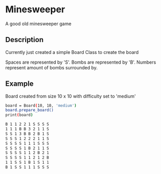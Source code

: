# Minesweeper
A good old minesweeper game

## Description
Currently just created a simple Board Class to create the board

Spaces are represented by 'S'. Bombs are represented by 'B'. Numbers represent amount of bombs surrounded by.

## Example
Board created from size 10 x 10 with difficulty set to 'medium'
```bash
board = Board(10, 10, 'medium')
board.prepare_board()
print(board)

B 1 1 2 2 1 S S S S
1 1 1 B B 3 2 1 1 S
S S 1 3 B B 2 B 1 S
S S S 1 2 2 2 1 1 S
S S S S 1 1 1 S S S
S S S S 1 B 2 1 1 S
S S S S 1 1 2 B 2 1
S S S S 1 1 2 1 2 B
1 1 S S 1 B 1 S 1 1
B 1 S S 1 1 1 S S S
```